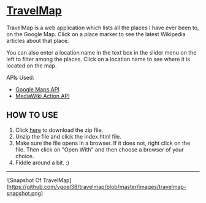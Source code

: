 <h1><a href="https://vgoel38.github.io/travelmap" target="_blank">TravelMap</a></h1>
TravelMap is a web application which lists all the places I have ever been to, on the Google Map. Click on
a place marker to see the latest Wikipedia articles about that place.

You can also enter a location name in the text box in the slider menu on the left to filter among the places. Click on a location name to see where it is located on the map.

APIs Used:
* [Google Maps API](https://developers.google.com/maps/documentation/javascript/tutorial)
* [MediaWiki Action API](https://www.mediawiki.org/wiki/API:Main_page)

## HOW TO USE
1. Click <a href="https://vgoel38.github.io/travelmap" target="_blank">here</a> to download the zip file.
2. Unzip the file and click the index.html file.
3. Make sure the file opens in a browser. If it does not, right click on the file. Then click on "Open With"
and then choose a browser of your choice.
4. Fiddle around a bit. :)

<hr>

![Snapshot Of TravelMap]
(https://github.com/vgoel38/travelmap/blob/master/images/travelmap-snapshot.png)

